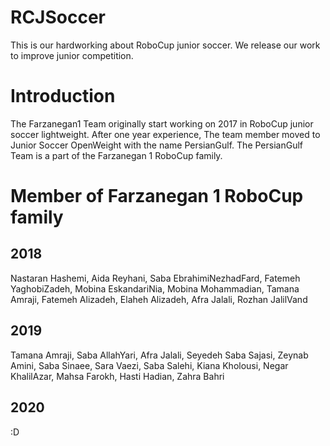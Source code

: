 # RCJSoccer
This is our hardworking about RoboCup junior soccer. We release our work to improve junior competition.

# Introduction
The Farzanegan1 Team originally start working on 2017 in RoboCup junior soccer lightweight. After one year experience, The team member moved to Junior Soccer OpenWeight with the name PersianGulf. The PersianGulf Team is a part of the Farzanegan 1 RoboCup family.

# Member of Farzanegan 1 RoboCup family
## 2018
Nastaran Hashemi, Aida Reyhani, Saba EbrahimiNezhadFard, Fatemeh YaghobiZadeh, Mobina EskandariNia, Mobina Mohammadian, Tamana Amraji, Fatemeh Alizadeh, Elaheh Alizadeh, Afra Jalali, Rozhan JalilVand

## 2019
Tamana Amraji, Saba AllahYari, Afra Jalali, Seyedeh Saba Sajasi, Zeynab Amini, Saba Sinaee, Sara Vaezi, Saba Salehi, Kiana Kholousi, Negar KhalilAzar, Mahsa Farokh, Hasti Hadian, Zahra Bahri

## 2020
:D
